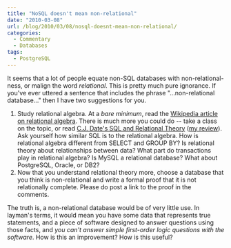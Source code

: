 ```yaml
---
title: "NoSQL doesn't mean non-relational"
date: "2010-03-08"
url: /blog/2010/03/08/nosql-doesnt-mean-non-relational/
categories:
  - Commentary
  - Databases
tags:
  - PostgreSQL
---
```

It seems that a lot of people equate non-SQL databases with non-relational-ness, or malign the word *relational*. This is pretty much pure ignorance. If you've ever uttered a sentence that includes the phrase "...non-relational database..." then I have two suggestions for you.

1.  Study relational algebra. At a *bare minimum*, read the [Wikipedia article on relational algebra](http://en.wikipedia.org/wiki/Relational_algebra). There is much more you could do -- take a class on the topic, or read [C.J. Date's SQL and Relational Theory](http://www.amazon.com/SQL-Relational-Theory-Write-Accurate/dp/0596523068?tag=xaprb-20) ([my review](/blog/2009/03/29/a-review-of-sql-and-relational-theory-by-c-j-date/)). Ask yourself how similar SQL is to the relational algebra. How is relational algebra different from SELECT and GROUP BY? Is relational theory about relationships between data? What part do transactions play in relational algebra? Is MySQL a relational database? What about PostgreSQL, Oracle, or DB2?
2.  Now that you understand relational theory more, choose a database that you think is non-relational and write a formal proof that it is not relationally complete. Please do post a link to the proof in the comments.

The truth is, a non-relational database would be of very little use. In layman's terms, it would mean you have some data that represents true statements, and a piece of software designed to answer questions using those facts, and *you can't answer simple first-order logic questions with the software*. How is this an improvement? How is this useful?


